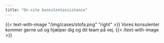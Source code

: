 ```yaml
---
title: "On-site konsulentassistance"
---
```


{{< text-with-image "/img/cases/stofa.png" "right" >}}
Vores konsulenter kommer gerne ud og hjælper dig og dit team på vej.
{{< /text-with-image >}}
